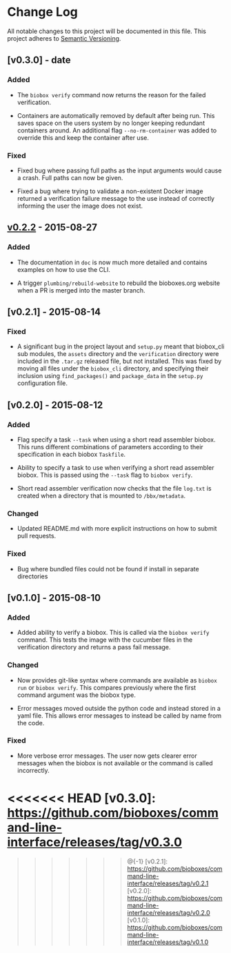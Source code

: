 # Change Log

All notable changes to this project will be documented in this file. This
project adheres to [Semantic Versioning](http://semver.org/).

## [v0.3.0] - date

### Added

  * The `biobox verify` command now returns the reason for the failed
    verification.

  * Containers are automatically removed by default after being run. This saves
    space on the users system by no longer keeping redundant containers around.
    An additional flag `--no-rm-container` was added to override this and keep
    the container after use.

### Fixed

  * Fixed bug where passing full paths as the input arguments would cause a
    crash. Full paths can now be given.

  * Fixed a bug where trying to validate a non-existent Docker image returned a
    verification failure message to the use instead of correctly informing the
    user the image does not exist.

## [v0.2.2] - 2015-08-27

### Added

  * The documentation in `doc` is now much more detailed and contains examples
    on how to use the CLI.

  * A trigger `plumbing/rebuild-website` to rebuild the bioboxes.org website
    when a PR is merged into the master branch.

## [v0.2.1] - 2015-08-14

### Fixed

  * A significant bug in the project layout and `setup.py` meant that
    biobox_cli sub modules, the `assets` directory and the `verification`
    directory were included in the `.tar.gz` released file, but not installed.
    This was fixed by moving all files under the `biobox_cli` directory, and
    specifying their inclusion using `find_packages()` and `package_data` in
    the `setup.py` configuration file.

## [v0.2.0] - 2015-08-12

### Added

  * Flag specify a task `--task` when using a short read assembler biobox. This
    runs different combinations of parameters according to their specification
    in each biobox `Taskfile`.

  * Ability to specify a task to use when verifying a short read assembler
    biobox. This is passed using the `--task` flag to `biobox verify`.

  * Short read assembler verification now checks that the file `log.txt` is
    created when a directory that is mounted to `/bbx/metadata`.

### Changed

  * Updated README.md with more explicit instructions on how to submit pull
    requests.

### Fixed

  * Bug where bundled files could not be found if install in separate
    directories

## [v0.1.0] - 2015-08-10

### Added

  * Added ability to verify a biobox. This is called via the `biobox verify`
    command. This tests the image with the cucumber files in the verification
    directory and returns a pass fail message.

### Changed

  * Now provides git-like syntax where commands are available as `biobox run`
    or `biobox verify`. This compares previously where the first command
    argument was the biobox type.

  * Error messages moved outside the python code and instead stored in a yaml
    file. This allows error messages to instead be called by name from the
    code.

### Fixed

  * More verbose error messages. The user now gets clearer error messages when
    the biobox is not available or the command is called incorrectly.

<<<<<<< HEAD
[v0.3.0]: https://github.com/bioboxes/command-line-interface/releases/tag/v0.3.0
=======
[v0.2.2]: https://github.com/bioboxes/command-line-interface/releases/tag/v0.2.2
>>>>>>> @{-1}
[v0.2.1]: https://github.com/bioboxes/command-line-interface/releases/tag/v0.2.1
[v0.2.0]: https://github.com/bioboxes/command-line-interface/releases/tag/v0.2.0
[v0.1.0]: https://github.com/bioboxes/command-line-interface/releases/tag/v0.1.0
